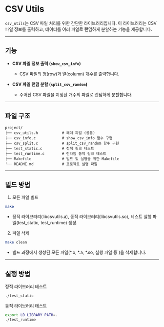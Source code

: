 
# **CSV Utils**

`csv_utils`는 CSV 파일 처리를 위한 간단한 라이브러리입니다. 이 라이브러리는 CSV 파일 정보를 출력하고, 데이터를 여러 파일로 랜덤하게 분할하는 기능을 제공합니다.

---

## **기능**

- **CSV 파일 정보 출력 (`show_csv_info`)**  
  - CSV 파일의 행(row)과 열(column) 개수를 출력합니다.

- **CSV 파일 랜덤 분할 (`split_csv_random`)**  
  - 주어진 CSV 파일을 지정된 개수의 파일로 랜덤하게 분할합니다.

---

## **파일 구조**

```plaintext
project/
├── csv_utils.h           # 헤더 파일 (공통)
├── csv_info.c            # show_csv_info 함수 구현
├── csv_split.c           # split_csv_random 함수 구현
├── test_static.c         # 정적 링크 테스트
├── test_runtime.c        # 런타임 동적 링크 테스트
├── Makefile              # 빌드 및 실행을 위한 Makefile
└── README.md             # 프로젝트 설명 파일
```

---

## **빌드 방법**
1. 모든 파일 빌드
```bash
make
```

- 정적 라이브러리(libcsvutils.a), 동적 라이브러리(libcsvutils.so), 테스트 실행 파일(test_static, test_runtime) 생성.

2. 파일 삭제
```bash
make clean
```

- 빌드 과정에서 생성된 모든 파일(*.o, *.a, *.so, 실행 파일 등`)을 삭제합니다.

---

## **실행 방법**

정적 라이브러리 테스트
```bash
./test_static
```

동적 라이브러리 테스트
```bash
export LD_LIBRARY_PATH=.
./test_runtime
```



